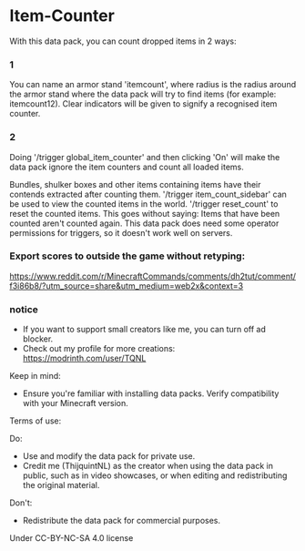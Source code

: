 # Item-Counter
With this data pack, you can count dropped items in 2 ways:

### 1

You can name an armor stand 'itemcount<radius>', where radius is the radius around the armor stand where the data pack will try to find items (for example: itemcount12). Clear indicators will be given to signify a recognised item counter.

### 2

Doing '/trigger global_item_counter' and then clicking 'On' will make the data pack ignore the item counters and count all loaded items.

Bundles, shulker boxes and other items containing items have their contends extracted after counting them. '/trigger item_count_sidebar' can be used to view the counted items in the world. '/trigger reset_count' to reset the counted items. This goes without saying: Items that have been counted aren't counted again. This data pack does need some operator permissions for triggers, so it doesn't work well on servers.

### Export scores to outside the game without retyping:
https://www.reddit.com/r/MinecraftCommands/comments/dh2tut/comment/f3i86b8/?utm_source=share&utm_medium=web2x&context=3


### notice
- If you want to support small creators like me, you can turn off ad blocker.
- Check out my profile for more creations: https://modrinth.com/user/TQNL

Keep in mind:
- Ensure you're familiar with installing data packs.
Verify compatibility with your Minecraft version.

Terms of use:

Do:
- Use and modify the data pack for private use.
- Credit me (ThijquintNL) as the creator when using the data pack in public, such as in video showcases, or when editing and redistributing the original material.

Don't:
- Redistribute the data pack for commercial purposes.


Under CC-BY-NC-SA 4.0 license
